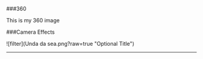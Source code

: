 ###360

This is my 360 image

<script src="//360.vizor.io/scripts/embed.js" data-vizorurl="https://360.vizor.io/embed/v/2ego" ></script>


###Camera Effects

![filter](Unda da sea.png?raw=true "Optional Title")

***
